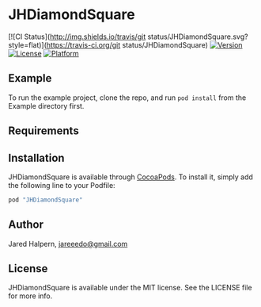 # JHDiamondSquare

[![CI Status](http://img.shields.io/travis/git status/JHDiamondSquare.svg?style=flat)](https://travis-ci.org/git status/JHDiamondSquare)
[![Version](https://img.shields.io/cocoapods/v/JHDiamondSquare.svg?style=flat)](http://cocoapods.org/pods/JHDiamondSquare)
[![License](https://img.shields.io/cocoapods/l/JHDiamondSquare.svg?style=flat)](http://cocoapods.org/pods/JHDiamondSquare)
[![Platform](https://img.shields.io/cocoapods/p/JHDiamondSquare.svg?style=flat)](http://cocoapods.org/pods/JHDiamondSquare)

## Example

To run the example project, clone the repo, and run `pod install` from the Example directory first.

## Requirements

## Installation

JHDiamondSquare is available through [CocoaPods](http://cocoapods.org). To install
it, simply add the following line to your Podfile:

```ruby
pod "JHDiamondSquare"
```

## Author

Jared Halpern, jareeedo@gmail.com

## License

JHDiamondSquare is available under the MIT license. See the LICENSE file for more info.

